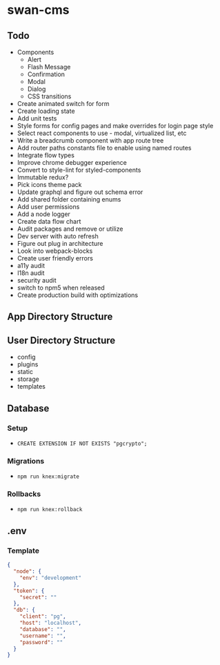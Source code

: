 # swan-cms

## Todo
- Components
  - Alert
  - Flash Message
  - Confirmation
  - Modal
  - Dialog
  - CSS transitions
- Create animated switch for form
- Create loading state
- Add unit tests
- Style forms for config pages and make overrides for login page style
- Select react components to use - modal, virtualized list, etc
- Write a breadcrumb component with app route tree
- Add router paths constants file to enable using named routes
- Integrate flow types
- Improve chrome debugger experience
- Convert to style-lint for styled-components
- Immutable redux?
- Pick icons theme pack
- Update graphql and figure out schema error
- Add shared folder containing enums
- Add user permissions
- Add a node logger
- Create data flow chart
- Audit packages and remove or utilize
- Dev server with auto refresh
- Figure out plug in architecture
- Look into webpack-blocks
- Create user friendly errors
- a11y audit
- l18n audit
- security audit
- switch to npm5 when released
- Create production build with optimizations

## App Directory Structure

## User Directory Structure
- config
- plugins
- static
- storage
- templates

## Database
### Setup
- `CREATE EXTENSION IF NOT EXISTS "pgcrypto";`

### Migrations
- `npm run knex:migrate`

### Rollbacks
- `npm run knex:rollback`

## .env
### Template
```json
{
  "node": {
    "env": "development"
  },
  "token": {
    "secret": ""
  },
  "db": {
    "client": "pg",
    "host": "localhost",
    "database": "",
    "username": "",
    "password": ""
  }
}
```
